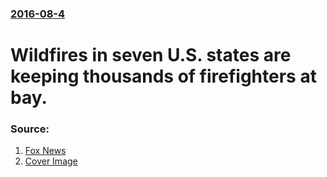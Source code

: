 ### [2016-08-4](/news/2016/08/4/index.md)

# Wildfires in seven U.S. states are keeping thousands of firefighters at bay. 




### Source:

1. [Fox News](http://www.foxnews.com/us/2016/08/02/wildfires-burn-in-7-western-states-prompt-evacuations0.html)
1. [Cover Image](http://a57.foxnews.com/images.foxnews.com/content/fox-news/us/2016/08/02/wildfires-burn-in-7-western-states-prompt-evacuations0/_jcr_content/par/featured_image/media-0.img.jpg/0/0/1470141646228.jpg?ve=1)
